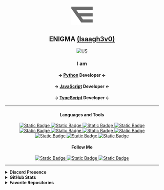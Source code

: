 <div align="center">
  <img alt="ELOGO" src="assets/enigmalogo.png" height="70"/><br>
  <h2>ENIGMA <a href="https://github.com/Isaagh3v0">(Isaagh3v0)</a></h2>
  <a href="https://github.com/Isaagh3v0"><img alt="US" src="https://komarev.com/ghpvc/?username=Isaagh3v0&color=red"/></a>
</div>

<div align="center">
  <h3>I am</h3>
  <h4>-> <a href="https://www.python.org">Python</a> Developer <-</h4>
  <h4>-> <a href="https://www.javascript.com">JavaScript</a> Developer <-</h4>
  <h4>-> <a href="https://www.typescriptlang.org">TypeScript</a> Developer <-</h4>
</div>

<hr>

<h4 align="center">Languages and Tools</h4>
<div align="center">
  <a aria-label="JS" href="https://www.javascript.com/">
    <img alt="Static Badge" src="https://img.shields.io/badge/JAVASCRIPT-brightgreen?style=for-the-badge&logo=javascript&color=black">
  </a>
  <a aria-label="PYTHON" href="https://www.python.org">
    <img alt="Static Badge" src="https://img.shields.io/badge/PYTHON-brightgreen?style=for-the-badge&logo=python&color=black&logoColor=green">
  </a>
  <a aria-label="TS" href="https://www.typescriptlang.org/">
    <img alt="Static Badge" src="https://img.shields.io/badge/TYPESCRIPT-brightgreen?style=for-the-badge&logo=typescript&color=black">
  </a>
  <a aria-label="REACT" href="https://react.dev">
    <img alt="Static Badge" src="https://img.shields.io/badge/REACT-brightgreen?style=for-the-badge&logo=react&color=black">
  </a>
  <a aria-label="UBUNTU" href="https://ubuntu.com">
    <img alt="Static Badge" src="https://img.shields.io/badge/UBUNTU-brightgreen?style=for-the-badge&logo=ubuntu&color=black">
  </a>
  <a aria-label="SASS" href="https://sass-lang.com/">
    <img alt="Static Badge" src="https://img.shields.io/badge/SCSS-brightgreen?style=for-the-badge&logo=sass&color=black">
  </a>
  <a aria-label="VUE" href="https://vuejs.org">
    <img alt="Static Badge" src="https://img.shields.io/badge/VUE-brightgreen?style=for-the-badge&logo=vue.js&color=black">
  </a>
  <a aria-label="DOCKER" href="https://www.docker.com">
    <img alt="Static Badge" src="https://img.shields.io/badge/DOCKER-brightgreen?style=for-the-badge&logo=docker&color=black">
  </a>
  <a aria-label="NGINX" href="https://www.nginx.com">
    <img alt="Static Badge" src="https://img.shields.io/badge/NGINX-brightgreen?style=for-the-badge&logo=nginx&color=black">
  </a>
  <a aria-label="PRISMA" href="https://prisma.io">
    <img alt="Static Badge" src="https://img.shields.io/badge/PRISMA-brightgreen?style=for-the-badge&logo=prisma&color=black">
  </a>
  <a aria-label="MYSQL" href="https://www.mysql.com">
    <img alt="Static Badge" src="https://img.shields.io/badge/MYSQL-brightgreen?style=for-the-badge&logo=mysql&color=black&logoColor=white">
  </a>
</div>


<h4 align="center">Follow Me</h4>
<div align="center">
  <a aria-label="TELEGRAM" href="https://t.me/nahmnenickname">
    <img alt="Static Badge" src="https://img.shields.io/badge/TELEGRAM-brightgreen?style=for-the-badge&logo=telegram&color=black">
  </a>
  <a aria-label="DISCORD" href="https://discordapp.com/users/489298775400120331">
    <img alt="Static Badge" src="https://img.shields.io/badge/DISCORD-brightgreen?style=for-the-badge&logo=discord&color=black">
  </a>
  <a aria-label="VK" href="https://vk.com/nahmneimya">
    <img alt="Static Badge" src="https://img.shields.io/badge/VK-brightgreen?style=for-the-badge&logo=vk&color=black&logoColor=blue">
  </a>
</div>

<hr>

<details>
  <summary><b>Discord Presence</b></summary>

  [![Discord Presence](https://lanyard.cnrad.dev/api/489298775400120331)](https://discord.com/users/489298775400120331)
</details>

<details>
  <summary><b>GitHub Stats</b></summary>

  [![GitHub Stats](https://github-readme-stats.vercel.app/api?username=Isaagh3v0&show_icons=true&theme=dark)](https://github.com/Isaagh3v0)

  [![GitHub Trends](https://github-readme-stats.vercel.app/api/top-langs/?username=Isaagh3v0&size_weight=0.5&count_weight=0.5&theme=dark)](https://github.com/Isaagh3v0)
</details>

<details>
  <summary><b>Favorite Repositories</b></summary>

  [![Readme Card](https://github-readme-stats.vercel.app/api/pin/?username=Isaagh3v0&repo=telegrafHandler&theme=dark)](https://github.com/Isaagh3v0/telegrafHandler)
</details>
